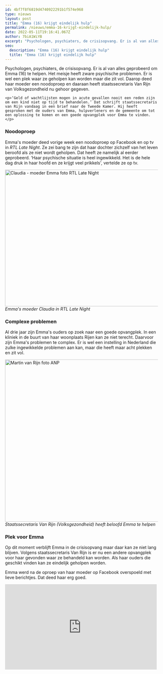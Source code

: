 ```yaml
---
id: 4bf7f8f6819d4740922291b1f574e968
type: nieuws
layout: post
title: "Emma (16) krijgt eindelijk hulp"
permalink: /nieuws/emma-16-krijgt-eindelijk-hulp/
date: 2022-05-11T19:16:41.067Z
author: 7biA1WiYB
excerpt: "Psychologen, psychiaters, de crisisopvang. Er is al van alles geprobeerd om Emma (16) te helpen. Het meisje heeft zware psychische problemen. Er is wel een plek waar ze geholpen kan worden maar die zit vol. Daarop deed haar moeder een noodoproep en daaraan heeft staatssecretaris Van Rijn van Volksgezondheid nu gehoor gegeven.  "
seo:
  description: "Emma (16) krijgt eindelijk hulp"
  title: "Emma (16) krijgt eindelijk hulp"
---
```

Psychologen, psychiaters, de crisisopvang. Er is al van alles geprobeerd om Emma (16) te helpen. Het meisje heeft zware psychische problemen. Er is wel een plek waar ze geholpen kan worden maar die zit vol. Daarop deed haar moeder een noodoproep en daaraan heeft staatssecretaris Van Rijn van Volksgezondheid nu gehoor gegeven.  

    <p>‘Geld of wachtlijsten mogen in acute gevallen nooit een reden zijn om een kind niet op tijd te behandelen.’ Dat schrijft staatssecretaris van Rijn vandaag in een brief naar de Tweede Kamer. Hij heeft gesproken met de ouders van Emma, hulpverleners en de gemeente om tot een oplossing te komen en een goede opvangplek voor Emma te vinden.</p>
<h3>Noodoproep</h3>
<p>Emma's moeder deed vorige week een noodoproep op Facebook en op tv in <em>RTL Late Night</em>. Ze zei bang te zijn dat haar dochter zichzelf van het leven beroofd als ze niet wordt geholpen. Dat heeft ze namelijk al eerder geprobeerd. ‘Haar psychische situatie is heel ingewikkeld. Het is de hele dag druk in haar hoofd en ze krijgt veel prikkels', vertelde ze op tv. <br><div class="media media-element-container media-default"><div id="file-417963" class="file file-image file-image-jpeg">

        
  
  <div class="content">
    <img alt="Claudia - moeder Emma foto RTL Late Night" title="Claudia - moeder Emma foto RTL Late Night" height="349" width="620" style="width: 800px; height: 450px;" class="media-element file-default" data-delta="1" src="https://original.sevendays.nl/sites/default/files/RTL-Late-Night-claudia.jpg">  </div>

  
</div>
</div><em>Emma's moeder Claudia in RTL Late Night</em>
<h3>Complexe problemen</h3>
<p>Al drie jaar zijn Emma's ouders op zoek naar een goede opvangplek. In een kliniek in de buurt van haar woonplaats Rijen kan ze niet terecht. Daarvoor zijn Emma's problemen te complex. Er is wel een instelling in Nederland die zulke ingewikkelde problemen aan kan, maar die heeft maar acht plekken en zit vol. </p>
<p><div class="media media-element-container media-default"><div id="file-417964" class="file file-image file-image-jpeg">

        
  
  <div class="content">
    <img alt="Martin van Rijn foto ANP" title="Martin van Rijn foto ANP" height="534" width="800" style="width: 800px; height: 534px;" class="media-element file-default" data-delta="1" src="https://original.sevendays.nl/sites/default/files/ANP-50666372.jpg">  </div>

  
</div>
</div><em>Staatssecretaris Van Rijn (Volksgezondheid) heeft beloofd Emma te helpen</em>
<h3>Plek voor Emma</h3>
<p>Op dit moment verblijft Emma in de crisisopvang maar daar kan ze niet lang blijven. Volgens staatssecretaris Van Rijn is er nu een andere opvangplek voor haar gevonden waar ze behandeld kan worden. Als haar ouders die geschikt vinden kan ze eindelijk geholpen worden. </p>
<p>Emma werd na de oproep van haar moeder op Facebook overspoeld met lieve berichtjes. Dat deed haar erg goed. </p>
<p><iframe allowtransparency="true" frameborder="0" height="281" scrolling="no" src="https://www.facebook.com/plugins/post.php?href=https%3A%2F%2Fwww.facebook.com%2Femma.vandooren.773%2Fposts%2F1204102303068657&amp;width=500" width="500"></iframe></p>  
